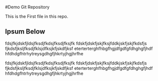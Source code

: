 #Demo Git Repository 

This is the First file in this repo. 

## Ipsum Below 


fdsjfkjdskfjldsjfksdjfkdsjfksdjfksjfk
fdskfjdskfjskjfksjfddkjskfjskjfkdsfjs
fjkdsfjksljfksdjfklsjdfksjkfjskdfjksf
eterterterghfhbgfhgjdfgdfgfdhghgfjhdf
hfdhdgfhtrhytreysgdhgfjhkrtyjhgjhrfhe


fdsjfkjdskfjldsjfksdjfkdsjfksdjfksjfk
fdskfjdskfjskjfksjfddkjskfjskjfkdsfjs
fjkdsfjksljfksdjfklsjdfksjkfjskdfjksf
eterterterghfhbgfhgjdfgdfgfdhghgfjhdf
hfdhdgfhtrhytreysgdhgfjhkrtyjhgjhrfhe